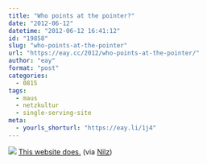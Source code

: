 ```yaml
---
title: "Who points at the pointer?"
date: "2012-06-12"
datetime: "2012-06-12 16:41:12"
id: "19858"
slug: "who-points-at-the-pointer"
url: "https://eay.cc/2012/who-points-at-the-pointer/"
author: "eay"
format: "post"
categories:
  - 0815
tags:
  - maus
  - netzkultur
  - single-serving-site
meta:
  - yourls_shorturl: "https://eay.li/1j4"
---
```


![](https://eay.cc/uploads/2012/pointerpointer.jpg) [This website does.](http://www.pointerpointer.com/) (via [Nilz](https://www.facebook.com/weltfrieden))
